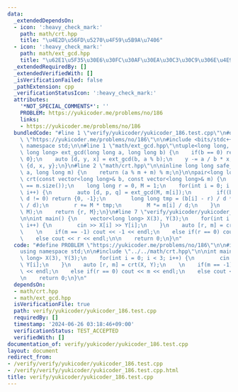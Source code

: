 ```yaml
---
data:
  _extendedDependsOn:
  - icon: ':heavy_check_mark:'
    path: math/crt.hpp
    title: "\u4E2D\u56FD\u5270\u4F59\u5B9A\u7406"
  - icon: ':heavy_check_mark:'
    path: math/ext_gcd.hpp
    title: "\u62E1\u5F35\u30E6\u30FC\u30AF\u30EA\u30C3\u30C9\u306E\u4E92\u9664\u6CD5"
  _extendedRequiredBy: []
  _extendedVerifiedWith: []
  _isVerificationFailed: false
  _pathExtension: cpp
  _verificationStatusIcon: ':heavy_check_mark:'
  attributes:
    '*NOT_SPECIAL_COMMENTS*': ''
    PROBLEM: https://yukicoder.me/problems/no/186
    links:
    - https://yukicoder.me/problems/no/186
  bundledCode: "#line 1 \"verify/yukicoder/yukicoder_186.test.cpp\"\n#define PROBLEM\
    \ \"https://yukicoder.me/problems/no/186\"\n\n#include <bits/stdc++.h>\nusing\
    \ namespace std;\n\n#line 1 \"math/ext_gcd.hpp\"\ntuple<long long, long long,\
    \ long long> ext_gcd(long long a, long long b) {\n    if(b == 0) return {a, 1,\
    \ 0};\n    auto [d, y, x] = ext_gcd(b, a % b);\n    y -= a / b * x;\n    return\
    \ {d, x, y};\n}\n#line 2 \"math/crt.hpp\"\n\ninline long long safe_mod(long long\
    \ a, long long m) {\n    return (a % m + m) % m;\n}\n\npair<long long, long long>\
    \ crt(const vector<long long>& b, const vector<long long>& m) {\n    assert(b.size()\
    \ == m.size());\n    long long r = 0, M = 1;\n    for(int i = 0; i < (int)b.size();\
    \ i++) {\n        auto [d, p, q] = ext_gcd(M, m[i]);\n        if((b[i] - r) %\
    \ d != 0) return {0, -1};\n        long long tmp = (b[i] - r) / d * p % (m[i]\
    \ / d);\n        r += M * tmp;\n        M *= m[i] / d;\n    }\n    r = safe_mod(r,\
    \ M);\n    return {r, M};\n}\n#line 7 \"verify/yukicoder/yukicoder_186.test.cpp\"\
    \n\nint main() {\n    vector<long long> X(3), Y(3);\n    for(int i = 0; i < 3;\
    \ i++) {\n        cin >> X[i] >> Y[i];\n    }\n    auto [r, m] = crt(X, Y);\n\
    \    \n    if(m == -1) cout << -1 << endl;\n    else if(r == 0) cout << m << endl;\n\
    \    else cout << r << endl;\n\n    return 0;\n}\n"
  code: "#define PROBLEM \"https://yukicoder.me/problems/no/186\"\n\n#include <bits/stdc++.h>\n\
    using namespace std;\n\n#include \"../../math/crt.hpp\"\n\nint main() {\n    vector<long\
    \ long> X(3), Y(3);\n    for(int i = 0; i < 3; i++) {\n        cin >> X[i] >>\
    \ Y[i];\n    }\n    auto [r, m] = crt(X, Y);\n    \n    if(m == -1) cout << -1\
    \ << endl;\n    else if(r == 0) cout << m << endl;\n    else cout << r << endl;\n\
    \n    return 0;\n}\n"
  dependsOn:
  - math/crt.hpp
  - math/ext_gcd.hpp
  isVerificationFile: true
  path: verify/yukicoder/yukicoder_186.test.cpp
  requiredBy: []
  timestamp: '2024-06-26 03:18:46+09:00'
  verificationStatus: TEST_ACCEPTED
  verifiedWith: []
documentation_of: verify/yukicoder/yukicoder_186.test.cpp
layout: document
redirect_from:
- /verify/verify/yukicoder/yukicoder_186.test.cpp
- /verify/verify/yukicoder/yukicoder_186.test.cpp.html
title: verify/yukicoder/yukicoder_186.test.cpp
---
```

